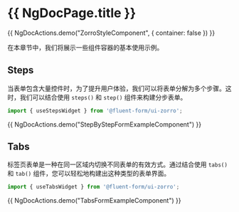 # {{ NgDocPage.title }}

{{ NgDocActions.demo("ZorroStyleComponent", { container: false }) }}

在本章节中，我们将展示一些组件容器的基本使用示例。

## Steps

当表单包含大量控件时，为了提升用户体验，我们可以将表单分解为多个步骤。这时，我们可以结合使用 `steps()` 和 `step()` 组件来构建分步表单。


```ts
import { useStepsWidget } from '@fluent-form/ui-zorro';
```

{{ NgDocActions.demo("StepByStepFormExampleComponent") }}

## Tabs

标签页表单是一种在同一区域内切换不同表单的有效方式。通过结合使用 `tabs()` 和 `tab()` 组件，您可以轻松地构建出这种类型的表单界面。

```ts
import { useTabsWidget } from '@fluent-form/ui-zorro';
```

{{ NgDocActions.demo("TabsFormExampleComponent") }}
